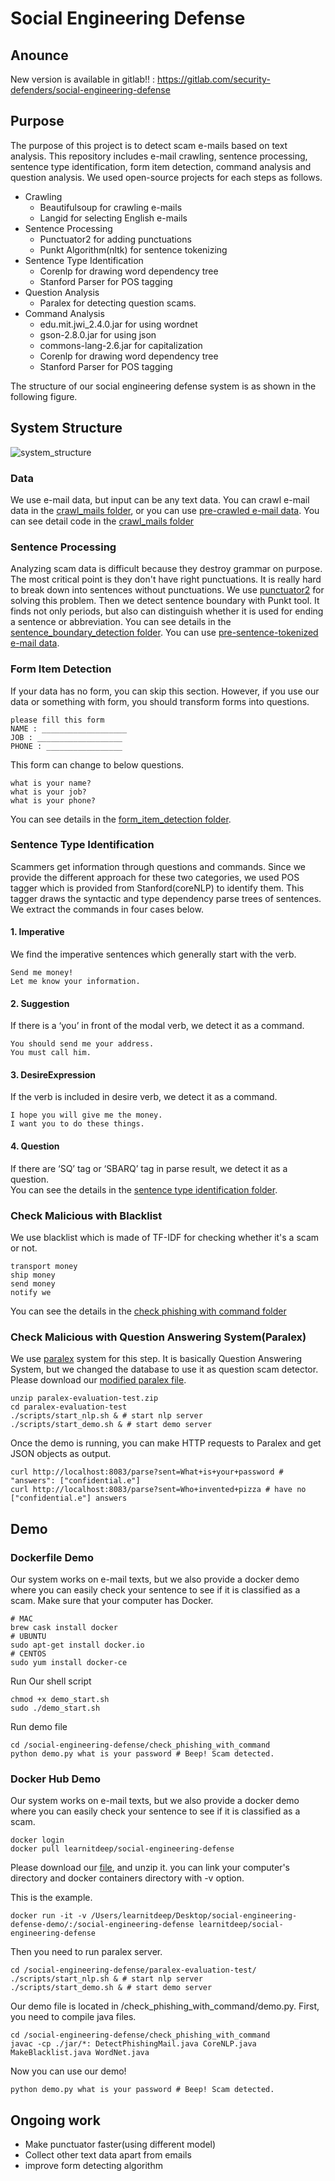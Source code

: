# Social Engineering Defense

## Anounce

New version is available in gitlab!! : https://gitlab.com/security-defenders/social-engineering-defense

## Purpose

The purpose of this project is to detect scam e-mails based on text analysis. This repository includes e-mail crawling, sentence processing, sentence type identification, form item detection, command analysis and question analysis. We used open-source projects for each steps as follows.

- Crawling
  - Beautifulsoup for crawling e-mails
  - Langid for selecting English e-mails
- Sentence Processing
  - Punctuator2 for adding punctuations
  - Punkt Algorithm(nltk) for sentence tokenizing
- Sentence Type Identification
  - Corenlp for drawing word dependency tree
  - Stanford Parser for POS tagging
- Question Analysis
  - Paralex for detecting question scams.
- Command Analysis
  - edu.mit.jwi_2.4.0.jar for using wordnet
  - gson-2.8.0.jar for using json
  - commons-lang-2.6.jar for capitalization
  - Corenlp for drawing word dependency tree
  - Stanford Parser for POS tagging
 
The structure of our social engineering defense system is as shown in the following figure.

## System Structure

![system_structure](https://github.com/zerobugplz/social-engineering-defense/blob/master/system_structure.png)  

### Data

We use e-mail data, but input can be any text data. You can crawl e-mail data in the [crawl_mails folder](https://github.com/zerobugplz/social-engineering-defense/tree/master/crawl_mails), or you can use [pre-crawled e-mail data](https://drive.google.com/file/d/1D8BUS_wxZVip6EFmhMkrXunBXcuBev7o/view?usp=sharing). You can see detail code in the [crawl_mails folder](https://github.com/zerobugplz/social-engineering-defense/tree/master/crawl_mails)

### Sentence Processing

Analyzing scam data is difficult because they destroy grammar on purpose. The most critical point is they don't have right punctuations. It is really hard to break down into sentences without punctuations. We use [punctuator2](https://github.com/ottokart/punctuator2) for solving this problem. Then we detect sentence boundary with Punkt tool. It finds not only periods, but also can distinguish whether it is used for ending a sentence or abbreviation. You can see details in the [sentence_boundary_detection folder](https://github.com/zerobugplz/social-engineering-defense/tree/master/sentence_boundary_detection). You can use [pre-sentence-tokenized e-mail data](https://drive.google.com/open?id=1_LHcOVE0A3hd1mBwZl-o4ivSfu42IGJV).

### Form Item Detection

If your data has no form, you can skip this section. However, if you use our data or something with form, you should transform forms into questions.  
```
please fill this form
NAME : ___________________
JOB : ___________________
PHONE : _________________
```
This form can change to below questions.
```
what is your name?
what is your job?
what is your phone?
```

You can see details in the [form_item_detection folder](https://github.com/zerobugplz/social-engineering-defense/tree/master/form_item_detection).

### Sentence Type Identification

Scammers get information through questions and commands. Since we provide the different approach for these two categories, we used POS tagger which is provided from Stanford(coreNLP) to identify them. This tagger draws the syntactic and type dependency parse trees of sentences. We extract the commands in four cases below.

#### 1. Imperative
We find the imperative sentences which generally start with the verb. 
```
Send me money!
Let me know your information.
```
#### 2. Suggestion
If there is a ‘you’ in front of the modal verb, we detect it as a command.
```
You should send me your address.
You must call him.
```
#### 3. DesireExpression
If the verb is included in desire verb, we detect it as a command.
```
I hope you will give me the money.
I want you to do these things.
```
#### 4. Question
If there are ‘SQ’ tag or ‘SBARQ’ tag in parse result, we detect it as a question.  
You can see the details in the [sentence type identification folder](https://github.com/zerobugplz/social-engineering-defense/tree/master/sentence_type_identification).

### Check Malicious with Blacklist

We use blacklist which is made of TF-IDF for checking whether it's a scam or not.
```
transport money
ship money
send money
notify we
```
You can see the details in the [check phishing with command folder](https://github.com/zerobugplz/social-engineering-defense/blob/master/check_phishing_with_command)

### Check Malicious with Question Answering System(Paralex)

We use [paralex](http://knowitall.cs.washington.edu/paralex/) system for this step. It is basically Question Answering System, but we changed the database to use it as question scam detector. Please download our [modified paralex file](https://drive.google.com/file/d/1XYXagUwkcKcFUU6Kljvh6zJAVSnHnM0t/view?usp=drive_web).  

```
unzip paralex-evaluation-test.zip
cd paralex-evaluation-test
./scripts/start_nlp.sh & # start nlp server
./scripts/start_demo.sh & # start demo server
```

Once the demo is running, you can make HTTP requests to Paralex and get JSON objects as output. 

```
curl http://localhost:8083/parse?sent=What+is+your+password # "answers": ["confidential.e"]
curl http://localhost:8083/parse?sent=Who+invented+pizza # have no ["confidential.e"] answers
```


## Demo

### Dockerfile Demo
Our system works on e-mail texts, but we also provide a docker demo where you can easily check your sentence to see if it is classified as a scam.
Make sure that your computer has Docker.

```
# MAC
brew cask install docker
# UBUNTU
sudo apt-get install docker.io
# CENTOS
sudo yum install docker-ce
```

Run Our shell script
```
chmod +x demo_start.sh
sudo ./demo_start.sh
```

Run demo file
```
cd /social-engineering-defense/check_phishing_with_command
python demo.py what is your password # Beep! Scam detected.
```

### Docker Hub Demo
Our system works on e-mail texts, but we also provide a docker demo where you can easily check your sentence to see if it is classified as a scam.
```
docker login
docker pull learnitdeep/social-engineering-defense
```

Please download our [file](https://drive.google.com/file/d/1d3VIQYrMN_nOaDSD3S54XbCAGyb6zqwy/view?usp=sharing), and unzip it. you can link your computer's directory and docker containers directory with -v option.  
  
This is the example.
```
docker run -it -v /Users/learnitdeep/Desktop/social-engineering-defense-demo/:/social-engineering-defense learnitdeep/social-engineering-defense
```

Then you need to run paralex server.  
```
cd /social-engineering-defense/paralex-evaluation-test/
./scripts/start_nlp.sh & # start nlp server
./scripts/start_demo.sh & # start demo server
```

Our demo file is located in /check_phishing_with_command/demo.py.
First, you need to compile java files.
```
cd /social-engineering-defense/check_phishing_with_command
javac -cp ./jar/*: DetectPhishingMail.java CoreNLP.java MakeBlacklist.java WordNet.java
```

Now you can use our demo!

```
python demo.py what is your password # Beep! Scam detected.
```

## Ongoing work

- Make punctuator faster(using different model)
- Collect other text data apart from emails
- improve form detecting algorithm
